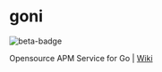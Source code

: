 # goni
![beta-badge](https://img.shields.io/badge/release-beta-yellow.svg)

Opensource APM Service for Go | [Wiki](https://github.com/layer123/goni/wiki)
